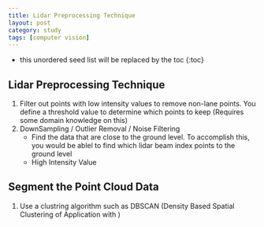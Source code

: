 ```yaml
---
title: Lidar Preprocessing Technique
layout: post
category: study
tags: [computer vision]
---
```


* this unordered seed list will be replaced by the toc
{:toc}

## Lidar Preprocessing Technique

1. Filter out points with low intensity values to remove non-lane points. You define a threshold value to determine which points to keep
(Requires some domain knowledge on this)
2. DownSampling / Outlier Removal / Noise Filtering 
    - Find the data that are close to the ground level. To accomplish this, you would be ablel to find which lidar beam index points to the ground level
    - High Intensity Value


## Segment the Point Cloud Data
1. Use a clustring algorithm such as DBSCAN (Density Based Spatial Clustering of Application with )
